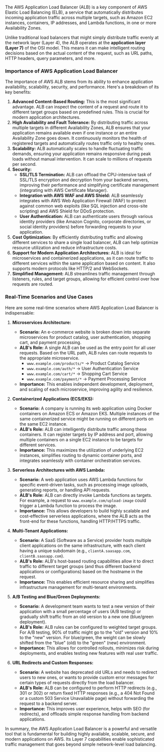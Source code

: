 The AWS Application Load Balancer (ALB) is a key component of AWS Elastic Load Balancing (ELB), a service that automatically distributes incoming application traffic across multiple targets, such as Amazon EC2 instances, containers, IP addresses, and Lambda functions, in one or more Availability Zones.

Unlike traditional load balancers that might simply distribute traffic evenly at the network layer (Layer 4), the ALB operates at the **application layer (Layer 7)** of the OSI model. This means it can make intelligent routing decisions based on the actual content of the request, such as URL paths, HTTP headers, query parameters, and more.

### Importance of AWS Application Load Balancer

The importance of AWS ALB stems from its ability to enhance application availability, scalability, security, and performance. Here's a breakdown of its key benefits:

1.  **Advanced Content-Based Routing:** This is the most significant advantage. ALB can inspect the content of a request and route it to different target groups based on predefined rules. This is crucial for modern application architectures.
2.  **High Availability and Fault Tolerance:** By distributing traffic across multiple targets in different Availability Zones, ALB ensures that your application remains available even if one instance or an entire Availability Zone goes down. It continuously monitors the health of registered targets and automatically routes traffic only to healthy ones.
3.  **Scalability:** ALB automatically scales to handle fluctuating traffic demands, ensuring your application remains responsive during peak loads without manual intervention. It can scale to millions of requests per second.
4.  **Security:**
    * **SSL/TLS Termination:** ALB can offload the CPU-intensive task of SSL/TLS encryption and decryption from your backend servers, improving their performance and simplifying certificate management (integrating with AWS Certificate Manager).
    * **Integration with AWS WAF and AWS Shield:** ALB seamlessly integrates with AWS Web Application Firewall (WAF) to protect against common web exploits (like SQL injection and cross-site scripting) and AWS Shield for DDoS protection.
    * **User Authentication:** ALB can authenticate users through various identity providers (like Amazon Cognito, corporate directories, or social identity providers) before forwarding requests to your application.
5.  **Cost Optimization:** By efficiently distributing traffic and allowing different services to share a single load balancer, ALB can help optimize resource utilization and reduce infrastructure costs.
6.  **Support for Modern Application Architectures:** ALB is ideal for microservices and containerized applications, as it can route traffic to different services within the same application based on content. It also supports modern protocols like HTTP/2 and WebSockets.
7.  **Simplified Management:** ALB streamlines traffic management through listeners, rules, and target groups, allowing for efficient control over how requests are routed.

### Real-Time Scenarios and Use Cases

Here are some real-time scenarios where AWS Application Load Balancer is indispensable:

1.  **Microservices Architecture:**
    * **Scenario:** An e-commerce website is broken down into separate microservices for product catalog, user authentication, shopping cart, and payment processing.
    * **ALB's Role:** A single ALB can be used as the entry point for all user requests. Based on the URL path, ALB rules can route requests to the appropriate microservice.
        * `www.example.com/products/*` -> Product Catalog Service
        * `www.example.com/auth/*` -> User Authentication Service
        * `www.example.com/cart/*` -> Shopping Cart Service
        * `www.example.com/payment/*` -> Payment Processing Service
    * **Importance:** This enables independent development, deployment, and scaling of each microservice, improving agility and resilience.

2.  **Containerized Applications (ECS/EKS):**
    * **Scenario:** A company is running its web application using Docker containers on Amazon ECS or Amazon EKS. Multiple instances of the same containerized service might be running on different ports on the same EC2 instance.
    * **ALB's Role:** ALB can intelligently distribute traffic among these containers. It can register targets by IP address and port, allowing multiple containers on a single EC2 instance to be targets for different services.
    * **Importance:** This maximizes the utilization of underlying EC2 instances, simplifies routing to dynamic container ports, and integrates seamlessly with container orchestration services.

3.  **Serverless Architectures with AWS Lambda:**
    * **Scenario:** A web application uses AWS Lambda functions for specific event-driven tasks, such as processing image uploads, generating reports, or handling API requests.
    * **ALB's Role:** ALB can directly invoke Lambda functions as targets. For example, a request to `www.example.com/upload-image` could trigger a Lambda function to process the image.
    * **Importance:** This allows developers to build highly scalable and cost-effective serverless applications, where the ALB acts as the front-end for these functions, handling HTTP/HTTPS traffic.

4.  **Multi-Tenant Applications:**
    * **Scenario:** A SaaS (Software as a Service) provider hosts multiple client applications on the same infrastructure, with each client having a unique subdomain (e.g., `clientA.saasapp.com`, `clientB.saasapp.com`).
    * **ALB's Role:** ALB's host-based routing capabilities allow it to direct traffic to different target groups (and thus different backend applications or configurations) based on the hostname in the request.
    * **Importance:** This enables efficient resource sharing and simplifies infrastructure management for multi-tenant environments.

5.  **A/B Testing and Blue/Green Deployments:**
    * **Scenario:** A development team wants to test a new version of their application with a small percentage of users (A/B testing) or gradually shift traffic from an old version to a new one (blue/green deployment).
    * **ALB's Role:** ALB rules can be configured to weighted target groups. For A/B testing, 90% of traffic might go to the "old" version and 10% to the "new" version. For blue/green, the weight can be slowly shifted from the "blue" (old) to the "green" (new) environment.
    * **Importance:** This allows for controlled rollouts, minimizes risk during deployments, and enables testing new features with real user traffic.

6.  **URL Redirects and Custom Responses:**
    * **Scenario:** A website has deprecated old URLs and needs to redirect users to new ones, or wants to provide custom error messages for certain types of requests directly from the load balancer.
    * **ALB's Role:** ALB can be configured to perform HTTP redirects (e.g., 301 or 302) or return fixed HTTP responses (e.g., a 404 Not Found or a custom 503 Service Unavailable page) without forwarding the request to a backend server.
    * **Importance:** This improves user experience, helps with SEO (for redirects), and offloads simple response handling from backend applications.

In summary, the AWS Application Load Balancer is a powerful and versatile tool that is fundamental for building highly available, scalable, secure, and modern applications on AWS. Its Layer 7 capabilities enable sophisticated traffic management that goes beyond simple network-level load balancing.
